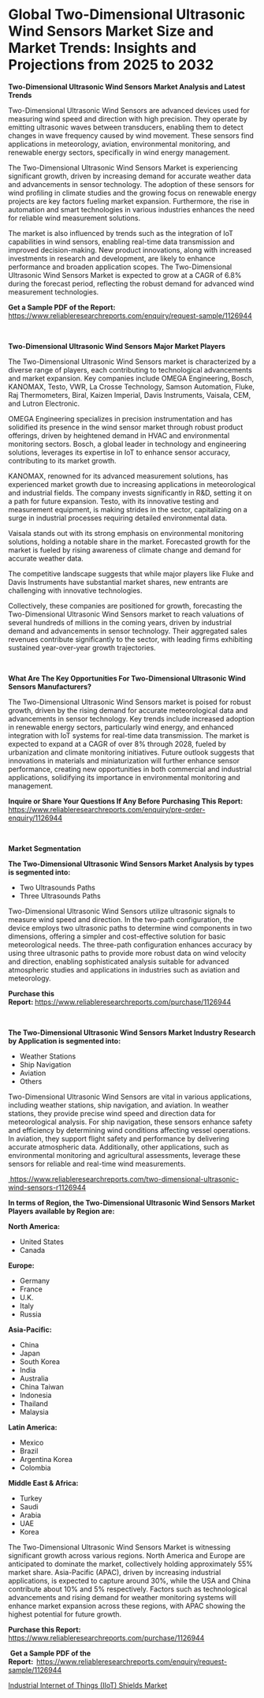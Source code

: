 <p><h1>Global Two-Dimensional Ultrasonic Wind Sensors Market Size and Market Trends: Insights and Projections from 2025 to 2032</h1></p><p><strong>Two-Dimensional Ultrasonic Wind Sensors Market Analysis and Latest Trends</strong></p>
<p><p>Two-Dimensional Ultrasonic Wind Sensors are advanced devices used for measuring wind speed and direction with high precision. They operate by emitting ultrasonic waves between transducers, enabling them to detect changes in wave frequency caused by wind movement. These sensors find applications in meteorology, aviation, environmental monitoring, and renewable energy sectors, specifically in wind energy management.</p><p>The Two-Dimensional Ultrasonic Wind Sensors Market is experiencing significant growth, driven by increasing demand for accurate weather data and advancements in sensor technology. The adoption of these sensors for wind profiling in climate studies and the growing focus on renewable energy projects are key factors fueling market expansion. Furthermore, the rise in automation and smart technologies in various industries enhances the need for reliable wind measurement solutions.</p><p>The market is also influenced by trends such as the integration of IoT capabilities in wind sensors, enabling real-time data transmission and improved decision-making. New product innovations, along with increased investments in research and development, are likely to enhance performance and broaden application scopes. The Two-Dimensional Ultrasonic Wind Sensors Market is expected to grow at a CAGR of 6.8% during the forecast period, reflecting the robust demand for advanced wind measurement technologies.</p></p>
<p><strong>Get a Sample PDF of the Report:&nbsp;</strong> <a href="https://www.reliableresearchreports.com/enquiry/request-sample/1126944?utm_campaign=2199&utm_medium=2&utm_source=Github&utm_content=ia&utm_term=13022025&utm_id=two-dimensional-ultrasonic-wind-sensors">https://www.reliableresearchreports.com/enquiry/request-sample/1126944</a></p>
<p>&nbsp;</p>
<p><strong>Two-Dimensional Ultrasonic Wind Sensors Major Market Players</strong></p>
<p><p>The Two-Dimensional Ultrasonic Wind Sensors market is characterized by a diverse range of players, each contributing to technological advancements and market expansion. Key companies include OMEGA Engineering, Bosch, KANOMAX, Testo, VWR, La Crosse Technology, Samson Automation, Fluke, Raj Thermometers, Biral, Kaizen Imperial, Davis Instruments, Vaisala, CEM, and Lutron Electronic.</p><p>OMEGA Engineering specializes in precision instrumentation and has solidified its presence in the wind sensor market through robust product offerings, driven by heightened demand in HVAC and environmental monitoring sectors. Bosch, a global leader in technology and engineering solutions, leverages its expertise in IoT to enhance sensor accuracy, contributing to its market growth.</p><p>KANOMAX, renowned for its advanced measurement solutions, has experienced market growth due to increasing applications in meteorological and industrial fields. The company invests significantly in R&D, setting it on a path for future expansion. Testo, with its innovative testing and measurement equipment, is making strides in the sector, capitalizing on a surge in industrial processes requiring detailed environmental data.</p><p>Vaisala stands out with its strong emphasis on environmental monitoring solutions, holding a notable share in the market. Forecasted growth for the market is fueled by rising awareness of climate change and demand for accurate weather data.</p><p>The competitive landscape suggests that while major players like Fluke and Davis Instruments have substantial market shares, new entrants are challenging with innovative technologies.</p><p>Collectively, these companies are positioned for growth, forecasting the Two-Dimensional Ultrasonic Wind Sensors market to reach valuations of several hundreds of millions in the coming years, driven by industrial demand and advancements in sensor technology. Their aggregated sales revenues contribute significantly to the sector, with leading firms exhibiting sustained year-over-year growth trajectories.</p></p>
<p>&nbsp;</p>
<p><strong>What Are The Key Opportunities For Two-Dimensional Ultrasonic Wind Sensors Manufacturers?</strong></p>
<p><p>The Two-Dimensional Ultrasonic Wind Sensors market is poised for robust growth, driven by the rising demand for accurate meteorological data and advancements in sensor technology. Key trends include increased adoption in renewable energy sectors, particularly wind energy, and enhanced integration with IoT systems for real-time data transmission. The market is expected to expand at a CAGR of over 8% through 2028, fueled by urbanization and climate monitoring initiatives. Future outlook suggests that innovations in materials and miniaturization will further enhance sensor performance, creating new opportunities in both commercial and industrial applications, solidifying its importance in environmental monitoring and management.</p></p>
<p><strong>Inquire or Share Your Questions If Any Before Purchasing This Report:</strong> <a href="https://www.reliableresearchreports.com/enquiry/pre-order-enquiry/1126944?utm_campaign=2199&utm_medium=2&utm_source=Github&utm_content=ia&utm_term=13022025&utm_id=two-dimensional-ultrasonic-wind-sensors">https://www.reliableresearchreports.com/enquiry/pre-order-enquiry/1126944</a></p>
<p>&nbsp;</p>
<p><strong>Market Segmentation</strong></p>
<p><strong>The Two-Dimensional Ultrasonic Wind Sensors Market Analysis by types is segmented into:</strong></p>
<p><ul><li>Two Ultrasounds Paths</li><li>Three Ultrasounds Paths</li></ul></p>
<p><p>Two-Dimensional Ultrasonic Wind Sensors utilize ultrasonic signals to measure wind speed and direction. In the two-path configuration, the device employs two ultrasonic paths to determine wind components in two dimensions, offering a simpler and cost-effective solution for basic meteorological needs. The three-path configuration enhances accuracy by using three ultrasonic paths to provide more robust data on wind velocity and direction, enabling sophisticated analysis suitable for advanced atmospheric studies and applications in industries such as aviation and meteorology.</p></p>
<p><strong>Purchase this Report:&nbsp;</strong><a href="https://www.reliableresearchreports.com/purchase/1126944?utm_campaign=2199&utm_medium=2&utm_source=Github&utm_content=ia&utm_term=13022025&utm_id=two-dimensional-ultrasonic-wind-sensors">https://www.reliableresearchreports.com/purchase/1126944</a></p>
<p>&nbsp;</p>
<p><strong>The Two-Dimensional Ultrasonic Wind Sensors Market Industry Research by Application is segmented into:</strong></p>
<p><ul><li>Weather Stations</li><li>Ship Navigation</li><li>Aviation</li><li>Others</li></ul></p>
<p><p>Two-Dimensional Ultrasonic Wind Sensors are vital in various applications, including weather stations, ship navigation, and aviation. In weather stations, they provide precise wind speed and direction data for meteorological analysis. For ship navigation, these sensors enhance safety and efficiency by determining wind conditions affecting vessel operations. In aviation, they support flight safety and performance by delivering accurate atmospheric data. Additionally, other applications, such as environmental monitoring and agricultural assessments, leverage these sensors for reliable and real-time wind measurements.</p></p>
<p><a href="https://www.reliableresearchreports.com/two-dimensional-ultrasonic-wind-sensors-r1126944?utm_campaign=2199&utm_medium=2&utm_source=Github&utm_content=ia&utm_term=13022025&utm_id=two-dimensional-ultrasonic-wind-sensors">&nbsp;https://www.reliableresearchreports.com/two-dimensional-ultrasonic-wind-sensors-r1126944</a></p>
<p><strong>In terms of Region, the Two-Dimensional Ultrasonic Wind Sensors Market Players available by Region are:</strong></p>
<p>
    <p> <strong> North America: </strong>
        <ul>
            <li>United States</li>
            <li>Canada</li>
        </ul>
        </p> 
    <p> <strong> Europe: </strong>
        <ul>
            <li>Germany</li>
            <li>France</li>
            <li>U.K.</li>
            <li>Italy</li>
            <li>Russia</li>
        </ul>
        </p> 
    <p> <strong> Asia-Pacific: </strong>
        <ul>
            <li>China</li>
            <li>Japan</li>
            <li>South Korea</li>
            <li>India</li>
            <li>Australia</li>
            <li>China Taiwan</li>
            <li>Indonesia</li>
            <li>Thailand</li>
            <li>Malaysia</li>
        </ul>
        </p> 
    <p> <strong> Latin America: </strong>
        <ul>
            <li>Mexico</li>
            <li>Brazil</li>
            <li>Argentina Korea</li>
            <li>Colombia</li>
        </ul>
        </p> 
    <p> <strong> Middle East & Africa: </strong>
        <ul>
            <li>Turkey</li>
            <li>Saudi</li>
            <li>Arabia</li>
            <li>UAE</li>
            <li>Korea</li>
        </ul>
    </p>
    </p>
<p><p>The Two-Dimensional Ultrasonic Wind Sensors Market is witnessing significant growth across various regions. North America and Europe are anticipated to dominate the market, collectively holding approximately 55% market share. Asia-Pacific (APAC), driven by increasing industrial applications, is expected to capture around 30%, while the USA and China contribute about 10% and 5% respectively. Factors such as technological advancements and rising demand for weather monitoring systems will enhance market expansion across these regions, with APAC showing the highest potential for future growth.</p></p>
<p><strong>Purchase this Report: </strong><a href="https://www.reliableresearchreports.com/purchase/1126944?utm_campaign=2199&utm_medium=2&utm_source=Github&utm_content=ia&utm_term=13022025&utm_id=two-dimensional-ultrasonic-wind-sensors">https://www.reliableresearchreports.com/purchase/1126944</a></p>
<p>&nbsp;<strong>Get a Sample PDF of the Report:&nbsp;&nbsp;</strong><a href="https://www.reliableresearchreports.com/enquiry/request-sample/1126944?utm_campaign=2199&utm_medium=2&utm_source=Github&utm_content=ia&utm_term=13022025&utm_id=two-dimensional-ultrasonic-wind-sensors">https://www.reliableresearchreports.com/enquiry/request-sample/1126944</a></p>
<p><strong></strong></p>
<p><p><a href="https://github.com/LilianFaulkner65/Market-Research-Report-List-1/blob/main/industrial-internet-of-things-iiot-shields-market.md?utm_campaign=2199&utm_medium=2&utm_source=Github&utm_content=ia&utm_term=13022025&utm_id=two-dimensional-ultrasonic-wind-sensors">Industrial Internet of Things (IIoT) Shields Market</a></p></p>